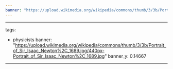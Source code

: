 ```yaml
---
banner: "https://upload.wikimedia.org/wikipedia/commons/thumb/3/3b/Portrait_of_Sir_Isaac_Newton%2C_1689.jpg/440px-Portrait_of_Sir_Isaac_Newton%2C_1689.jpg"
---
```

---
tags:
- physicists
banner: "https://upload.wikimedia.org/wikipedia/commons/thumb/3/3b/Portrait_of_Sir_Isaac_Newton%2C_1689.jpg/440px-Portrait_of_Sir_Isaac_Newton%2C_1689.jpg"
banner_y: 0.14667
---

